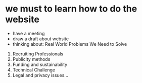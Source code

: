 # we must to learn how to do the website
* have a meeting
* draw a draft about website
* thinking about: Real World Problems We Need to Solve 
1. Recruiting Professionals
2. Publicity methods
3. Funding and sustainability
4. Technical Challenge
5. Legal and privacy issues...
